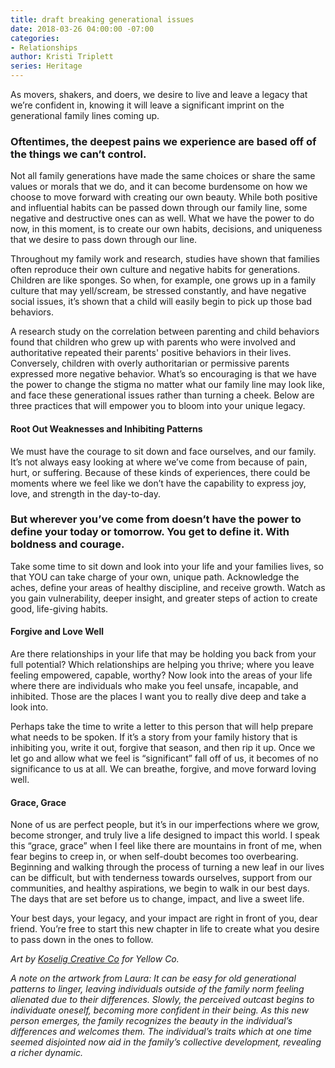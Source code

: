 ```yaml
---
title: draft breaking generational issues
date: 2018-03-26 04:00:00 -07:00
categories:
- Relationships
author: Kristi Triplett
series: Heritage
---
```


As movers, shakers, and doers, we desire to live and leave a legacy that we’re confident in, knowing it will leave a significant imprint on the generational family lines coming up.

### Oftentimes, the deepest pains we experience are based off of the things we can’t control.

Not all family generations have made the same choices or share the same values or morals that we do, and it can become burdensome on how we choose to move forward with creating our own beauty. While both positive and influential habits can be passed down through our family line, some negative and destructive ones can as well. What we have the power to do now, in this moment, is to create our own habits, decisions, and uniqueness that we desire to pass down through our line.

Throughout my family work and research, studies have shown that families often reproduce their own culture and negative habits for generations. Children are like sponges. So when, for example, one grows up in a family culture that may yell/scream, be stressed constantly, and have negative social issues, it’s shown that a child will easily begin to pick up those bad behaviors.

A research study on the correlation between parenting and child behaviors found that children who grew up with parents who were involved and authoritative repeated their parents' positive behaviors in their lives. Conversely, children with overly authoritarian or permissive parents expressed more negative behavior. What’s so encouraging is that we have the power to change the stigma no matter what our family line may look like, and face these generational issues rather than turning a cheek. Below are three practices that will empower you to bloom into your unique legacy.

#### Root Out Weaknesses and Inhibiting Patterns

We must have the courage to sit down and face ourselves, and our family. It’s not always easy looking at where we’ve come from because of pain, hurt, or suffering. Because of these kinds of experiences, there could be moments where we feel like we don’t have the capability to express joy, love, and strength in the day-to-day.

### But wherever you’ve come from doesn’t have the power to define your today or tomorrow. You get to define it. With boldness and courage.

Take some time to sit down and look into your life and your families lives, so that YOU can take charge of your own, unique path. Acknowledge the aches, define your areas of healthy discipline, and receive growth. Watch as you gain vulnerability, deeper insight, and greater steps of action to create good, life-giving habits.

#### Forgive and Love Well

Are there relationships in your life that may be holding you back from your full potential? Which relationships are helping you thrive; where you leave feeling empowered, capable, worthy? Now look into the areas of your life where there are individuals who make you feel unsafe, incapable, and inhibited. Those are the places I want you to really dive deep and take a look into. 

Perhaps take the time to write a letter to this person that will help prepare what needs to be spoken. If it’s a story from your family history that is inhibiting you, write it out, forgive that season, and then rip it up. Once we let go and allow what we feel is “significant” fall off of us, it becomes of no significance to us at all. We can breathe, forgive, and move forward loving well.

#### Grace, Grace

None of us are perfect people, but it’s in our imperfections where we grow, become stronger, and truly live a life designed to impact this world. I speak this “grace, grace” when I feel like there are mountains in front of me, when fear begins to creep in, or when self-doubt becomes too overbearing. Beginning and walking through the process of turning a new leaf in our lives can be difficult, but with tenderness towards ourselves, support from our communities, and healthy aspirations, we begin to walk in our best days. The days that are set before us to change, impact, and live a sweet life.

Your best days, your legacy, and your impact are right in front of you, dear friend. You’re free to start this new chapter in life to create what you desire to pass down in the ones to follow.

*Art by [Koselig Creative Co](https://www.instagram.com/koseligcreativeco/)* *for Yellow Co.*

*A note on the artwork from Laura: It can be easy for old generational patterns to linger, leaving individuals outside of the family norm feeling alienated due to their differences. Slowly, the perceived outcast begins to individuate oneself, becoming more confident in their being. As this new person emerges, the family recognizes the beauty in the individual’s differences and welcomes them. The individual’s traits which at one time seemed disjointed now aid in the family’s collective development, revealing a richer dynamic.*